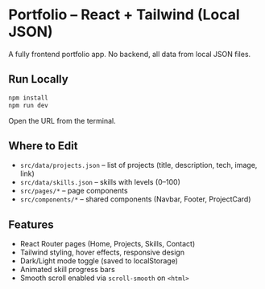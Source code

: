 
# Portfolio – React + Tailwind (Local JSON)

A fully frontend portfolio app. No backend, all data from local JSON files.

## Run Locally
```bash
npm install
npm run dev
```
Open the URL from the terminal.

## Where to Edit
- `src/data/projects.json` – list of projects (title, description, tech, image, link)
- `src/data/skills.json` – skills with levels (0–100)
- `src/pages/*` – page components
- `src/components/*` – shared components (Navbar, Footer, ProjectCard)

## Features
- React Router pages (Home, Projects, Skills, Contact)
- Tailwind styling, hover effects, responsive design
- Dark/Light mode toggle (saved to localStorage)
- Animated skill progress bars
- Smooth scroll enabled via `scroll-smooth` on `<html>`
